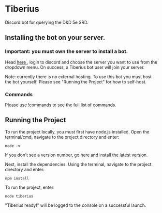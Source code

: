 # Tiberius
Discord bot for querying the D&amp;D 5e SRD.

## Installing the bot on your server.
### Important: you must own the server to install a bot.
Head 
<a href="https://discordapp.com/api/oauth2/authorize?client_id=476693312011501569&permissions=2048&scope=bot">
here
</a>, login to discord and choose the server you want to use from the dropdown menu.
On success, a Tiberius bot user will join your server.

Note: currently there is no external hosting. To use this bot you must host the bot yourself. Please see "Running the Project" for how to self-host.

### Commands
Please use !commands to see the full list of commands.

## Running the Project
To run the project locally, you must first have node.js installed.
Open the terminal/cmd, navigate to the project directory and enter:
```
node -v
```
If you don't see a version number, go <a href="https://nodejs.org/">here</a> and install 
the latest version.

Next, install the dependencies. Using the terminal, navigate to the project
directory and enter:
```
npm install
```

To run the project, enter:
```
node tiberius
```

"Tiberius ready!" will be logged to the console on a successful launch.
